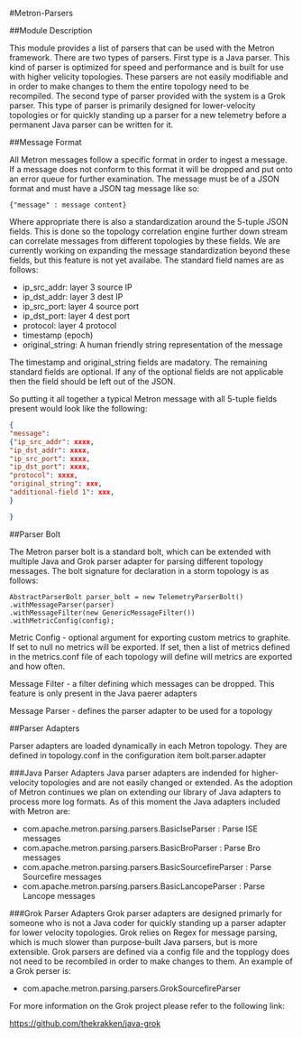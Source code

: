 #Metron-Parsers

##Module Description

This module provides a list of parsers that can be used with the Metron framework.  There are two types of parsers.  First type is a Java parser.  This kind of parser is optimized for speed and performance and is built for use with higher velicity topologies.  These parsers are not easily modifiable and in order to make changes to them the entire topology need to be recompiled.  The second type of parser provided with the system is a Grok parser.  This type of parser is primarily designed for lower-velocity topologies or for quickly standing up a parser for a new telemetry before a permanent Java parser can be written for it.

##Message Format

All Metron messages follow a specific format in order to ingest a message.  If a message does not conform to this format it will be dropped and put onto an error queue for further examination.  The message must be of a JSON format and must have a JSON tag message like so:

```
{"message" : message content}

```

Where appropriate there is also a standardization around the 5-tuple JSON fields.  This is done so the topology correlation engine further down stream can correlate messages from different topologies by these fields.  We are currently working on expanding the message standardization beyond these fields, but this feature is not yet availabe.  The standard field names are as follows:

* ip_src_addr: layer 3 source IP
* ip_dst_addr: layer 3 dest IP
* ip_src_port: layer 4 source port
* ip_dst_port: layer 4 dest port
* protocol: layer 4 protocol
* timestamp (epoch)
* original_string: A human friendly string representation of the message

The timestamp and original_string fields are madatory. The remaining standard fields are optional.  If any of the optional fields are not applicable then the field should be left out of the JSON.

So putting it all together a typical Metron message with all 5-tuple fields present would look like the following:

```json
{
"message": 
{"ip_src_addr": xxxx, 
"ip_dst_addr": xxxx, 
"ip_src_port": xxxx, 
"ip_dst_port": xxxx, 
"protocol": xxxx, 
"original_string": xxx,
"additional-field 1": xxx,
}

}
```

##Parser Bolt

The Metron parser bolt is a standard bolt, which can be extended with multiple Java and Grok parser adapter for parsing different topology messages.  The bolt signature for declaration in a storm topology is as follows:

```
AbstractParserBolt parser_bolt = new TelemetryParserBolt()
.withMessageParser(parser)
.withMessageFilter(new GenericMessageFilter())
.withMetricConfig(config);

```

Metric Config - optional argument for exporting custom metrics to graphite.  If set to null no metrics will be exported.  If set, then a list of metrics defined in the metrics.conf file of each topology will define will metrics are exported and how often.

Message Filter - a filter defining which messages can be dropped.  This feature is only present in the Java paerer adapters

Message Parser - defines the parser adapter to be used for a topology

##Parser Adapters

Parser adapters are loaded dynamically in each Metron topology.  They are defined in topology.conf in the configuration item bolt.parser.adapter

###Java Parser Adapters
Java parser adapters are indended for higher-velocity topologies and are not easily changed or extended.  As the adoption of Metron continues we plan on extending our library of Java adapters to process more log formats.  As of this moment the Java adapters included with Metron are:

* com.apache.metron.parsing.parsers.BasicIseParser : Parse ISE messages
* com.apache.metron.parsing.parsers.BasicBroParser : Parse Bro messages
* com.apache.metron.parsing.parsers.BasicSourcefireParser : Parse Sourcefire messages
* com.apache.metron.parsing.parsers.BasicLancopeParser : Parse Lancope messages

###Grok Parser Adapters
Grok parser adapters are designed primarly for someone who is not a Java coder for quickly standing up a parser adapter for lower velocity topologies.  Grok relies on Regex for message parsing, which is much slower than purpose-built Java parsers, but is more extensible.  Grok parsers are defined via a config file and the topplogy does not need to be recombiled in order to make changes to them.  An example of a Grok perser is:

* com.apache.metron.parsing.parsers.GrokSourcefireParser

For more information on the Grok project please refer to the following link:

https://github.com/thekrakken/java-grok
